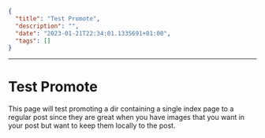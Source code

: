 ```json
{
  "title": "Test Promote",
  "description": "",
  "date": "2023-01-21T22:34:01.1335691+01:00",
  "tags": []
}
```
***
# Test Promote
This page will test promoting a dir containing a single index page to a regular post
since they are great when you have images that you want in your post but want to
keep them locally to the post.